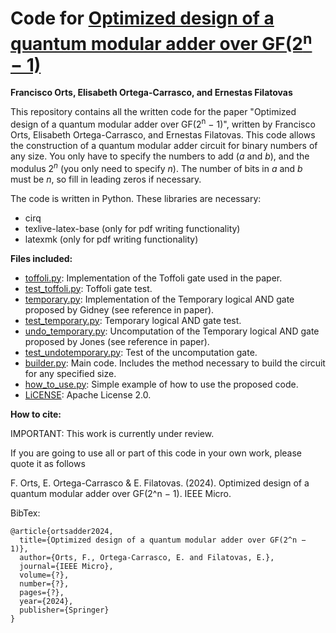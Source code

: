 # Code for [Optimized design of a quantum modular adder over GF(2<sup>n</sup> − 1)](https://www.computer.org/csdl/magazine/mi)

**Francisco Orts, Elisabeth Ortega-Carrasco, and Ernestas Filatovas**

This repository contains all the written code for the paper "Optimized design of a quantum modular adder over GF(2<sup>n</sup> − 1)", written by Francisco Orts, Elisabeth Ortega-Carrasco, and Ernestas Filatovas. This code allows the construction of a quantum modular adder circuit for binary numbers of any size. You only have to specify the numbers to add ($a$ and $b$), and the modulus $2^n$ (you only need to specify $n$). The number of bits in $a$ and $b$ must be $n$, so fill in leading zeros if necessary.

The code is written in Python. These libraries are necessary:
* cirq
* texlive-latex-base (only for pdf writing functionality)
* latexmk (only for pdf writing functionality)

**Files included:**
* [toffoli.py](https://github.com/2forts/QuantumModularAdder/blob/main/toffoli.py): Implementation of the Toffoli gate used in the paper.
* [test_toffoli.py](https://github.com/2forts/QuantumModularAdder/blob/main/test_toffoli.py): Toffoli gate test.
* [temporary.py](https://github.com/2forts/QuantumModularAdder/blob/main/temporary.py): Implementation of the Temporary logical AND gate proposed by Gidney (see reference in paper).
* [test_temporary.py](https://github.com/2forts/QuantumModularAdder/blob/main/test_temporary.py): Temporary logical AND gate test.
* [undo_temporary.py](https://github.com/2forts/QuantumModularAdder/blob/main/undo_temporary.py): Uncomputation of the Temporary logical AND gate proposed by Jones (see reference in paper).
* [test_undotemporary.py](https://github.com/2forts/QuantumModularAdder/blob/main/test_undotemporary.py): Test of the uncomputation gate.
* [builder.py](https://github.com/2forts/QuantumModularAdder/blob/main/builder.py): Main code. Includes the method necessary to build the circuit for any specified size.
* [how_to_use.py](https://github.com/2forts/QuantumModularAdder/blob/main/how_to_use.py): Simple example of how to use the proposed code.
* [LiCENSE](https://github.com/2forts/QuantumMeter/blob/main/LICENSE): Apache License 2.0.

**How to cite:**

IMPORTANT: This work is currently under review.

If you are going to use all or part of this code in your own work, please quote it as follows

F. Orts, E. Ortega-Carrasco & E. Filatovas. (2024). Optimized design of a quantum modular adder over GF(2^n − 1). IEEE Micro.

BibTex:
```{bibtex}
@article{ortsadder2024,
  title={Optimized design of a quantum modular adder over GF(2^n − 1)},
  author={Orts, F., Ortega-Carrasco, E. and Filatovas, E.},
  journal={IEEE Micro},
  volume={?},
  number={?},
  pages={?},
  year={2024},
  publisher={Springer}
}
```
